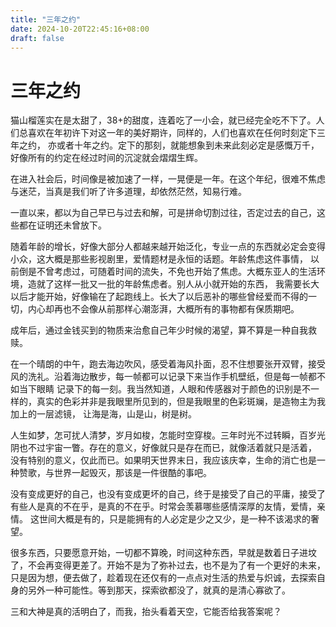 ```yaml
---
title: "三年之约"
date: 2024-10-20T22:45:16+08:00
draft: false
---
```

# 三年之约
猫山榴莲实在是太甜了，38+的甜度，连着吃了一小会，就已经完全吃不下了。人们总喜欢在年初许下对这一年的美好期许，同样的，人们也喜欢在任何时刻定下三年之约，
亦或者十年之约。定下的那刻，就能想象到未来此刻必定是感慨万千，好像所有的约定在经过时间的沉淀就会熠熠生辉。

在进入社会后，时间像是被加速了一样，一晃便是一年。在这个年纪，很难不焦虑与迷茫，当真是我们听了许多道理，却依然茫然，知易行难。

一直以来，都以为自己早已与过去和解，可是拼命切割过往，否定过去的自己，这些都在证明还未曾放下。

随着年龄的增长，好像大部分人都越来越开始泛化，专业一点的东西就必定会变得小众，这大概是那些影视剧里，爱情题材是永恒的话题。年龄焦虑这件事情，
以前倒是不曾考虑过，可随着时间的流失，不免也开始了焦虑。大概东亚人的生活环境，造就了这样一批又一批的年龄焦虑者。别人从小就开始的东西，
我需要长大以后才能开始，好像输在了起跑线上。长大了以后恶补的哪些曾经爱而不得的一切，内心却再也不会像从前那样心潮澎湃，大概所有的事物都有保质期吧。

成年后，通过金钱买到的物质来治愈自己年少时候的渴望，算不算是一种自我救赎。

在一个晴朗的中午，跑去海边吹风，感受着海风扑面，忍不住想要张开双臂，接受风的洗礼。沿着海边散步，每一帧都可以记录下来当作手机壁纸，但是每一帧都不如当下眼睛
记录下的每一刻。我当然知道，人眼和传感器对于颜色的识别是不一样的，真实的色彩并非是我眼里所见到的，但是我眼里的色彩斑斓，是造物主为我加上的一层滤镜，
让海是海，山是山，树是树。

人生如梦，怎可扰人清梦，岁月如梭，怎能时空穿梭。三年时光不过转瞬，百岁光阴也不过宇宙一瞥。存在的意义，好像就只是存在而已，就像活着就只是活着，
没有特别的意义，仅此而已。如果明天世界末日，我应该庆幸，生命的消亡也是一种赞歌，与世界一起毁灭，那该是一件很酷的事吧。

没有变成更好的自己，也没有变成更坏的自己，终于是接受了自己的平庸，接受了有些人是真的不在乎，是真的不在乎。时常会羡慕哪些感情深厚的友情，爱情，亲情。
这世间大概是有的，只是能拥有的人必定是少之又少，是一种不该渴求的奢望。

很多东西，只要愿意开始，一切都不算晚，时间这种东西，早就是数着日子进坟了，不会再变得更差了。开始不是为了弥补过去，也不是为了有一个更好的未来，
只是因为想，便去做了，趁着现在还仅有的一点点对生活的热爱与炽诚，去探索自身的另外一种可能性。等到那天，探索欲都没了，就真的是清心寡欲了。

三和大神是真的活明白了，而我，抬头看着天空，它能否给我答案呢？

